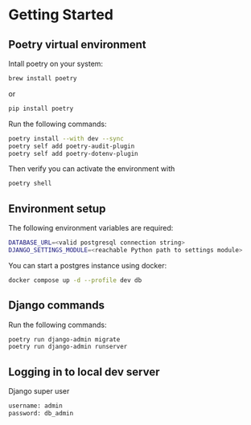# Getting Started

## Poetry virtual environment
Intall poetry on your system:
```bash
brew install poetry
```
or
```bash
pip install poetry
```

Run the following commands:
```bash
poetry install --with dev --sync
poetry self add poetry-audit-plugin
poetry self add poetry-dotenv-plugin
```

Then verify you can activate the environment with 
```bash
poetry shell
```

## Environment setup
The following environment variables are required:
```bash
DATABASE_URL=<valid postgresql connection string>
DJANGO_SETTINGS_MODULE=<reachable Python path to settings module>
```

You can start a postgres instance using docker:
```bash
docker compose up -d --profile dev db
```

## Django commands
Run the following commands:
```bash
poetry run django-admin migrate
poetry run django-admin runserver
```

## Logging in to local dev server
Django super user
```bash
username: admin
password: db_admin
```
